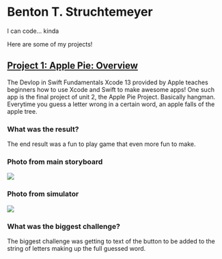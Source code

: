 # **Benton T. Struchtemeyer**

I can code... kinda

Here are some of my projects!

## **[Project 1: Apple Pie: Overview](https://github.com/swiftlyBenton/Apple-Pie-Project)**

The Devlop in Swift Fundamentals Xcode 13 provided by Apple teaches beginners how to use Xcode and Swift to make awesome apps!
One such app is the final project of unit 2, the Apple Pie Project. Basically hangman. Everytime you guess a letter wrong in a certain word, an apple falls of the apple tree. 

### **What was the result?**

The end result was a fun to play game that even more fun to make.


### Photo from main storyboard

![](https://github.com/swiftlyBenton/swiftlyBenton/blob/main/Images/Photo%20From%20Main%20Storyboard%202022-08-20%20at%2011.58.57%20AM.png)


### Photo from simulator

![](https://github.com/swiftlyBenton/swiftlyBenton/blob/main/Images/Photo%20From%20Simulator%202022-08-20%20at%2012.01.23%20PM.png)


### **What was the biggest challenge?**

The biggest challenge was getting to text of the button to be added to the string of letters making up the full guessed word. 


